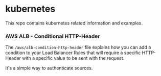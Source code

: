 # kubernetes

This repo contains kubernetes related information and examples.

### AWS ALB - Conditional HTTP-Header
The `/aws/alb-condition-http-header` file explains how you can add a condition to your Load Balancer Rules that will require a specific HTTP-Header with a specific value to be sent with the request.

It's a simple way to authenticate sources.
